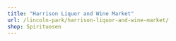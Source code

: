 ```yaml
---
title: "Harrison Liquor and Wine Market"
url: /lincoln-park/harrison-liquor-and-wine-market/
shop: Spirituosen
---
```

